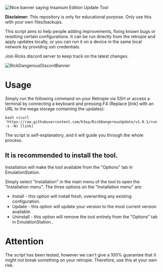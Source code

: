 ![Nice banner saying Insanium Edition Update Tool](banner.png)

**Disclaimer:** This repository is only for educational purpose. Only use this with your own files/backups.

This script aims to help people adding improvements, fixing known bugs or resetting certain configurations.
It can be run directly from the retropie and apply updates locally, or you can run it on a device in the same local network by providing ssh credentials.


Join Ricks discord server to keep track on the latest changes.


![RickDangerousDiscordBanner](https://discordapp.com/api/guilds/857515631422603286/widget.png?style=banner2)


# Usage

Simply run the following command on your Retropie via SSH or access a terminal by connecting a keyboard and pressing F4
(Replace [link] with an URL to the mega storage containing the updates):

```
bash <(curl 'https://raw.githubusercontent.com/h3xp/RickDangerousUpdate/v1.0.1/run.sh' -s -N) [link]
```

The script is self-explanatory, and it will guide you through the whole process.

## It is recommended to install the tool.

Installation will make the tool available from the "Options" tab in EmulationStation.

Simply select "Installation" in the main menu of the tool to open the "Installation menu".
The three options on the "Installation menu" are:
- Install - this option will install fresh, overwriting any existing configuration.
- Update - this option will update your version to the most current version available.
- Uninstall - this option will remove the tool entirely from the "Options" tab in EmulationStation..


# Attention

The script has been tested, however we can't give a 100% guarantee that it might not break something on
your retropie. Therefore, use this at your own risk.
